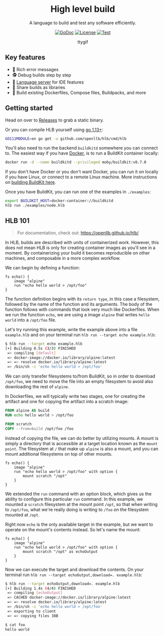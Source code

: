 <h1 align="center">High level build</h1>

<div align="center">
A language to build and test any software efficiently.

[![GoDoc](https://img.shields.io/static/v1?label=godoc&message=reference&color=blue)](https://pkg.go.dev/github.com/openllb/hlb)
[![License](https://img.shields.io/badge/License-Apache%202.0-blue.svg)](https://opensource.org/licenses/Apache-2.0)
[![Test](https://github.com/openllb/hlb/workflows/Test/badge.svg)](https://github.com/openllb/hlb/actions?query=workflow%3ATest)

ttygif
</div>

## Key features

- :crystal_ball: Rich error messages
- :detective: Debug builds step by step 
- :bookmark_tabs: [Language server](https://github.com/openllb/hlb-langserver) for IDE features
- :gift: Share builds as libraries
- :whale: Build existing Dockerfiles, Compose files, Buildpacks, and more

## Getting started

Head on over to [Releases](https://github.com/openllb/hlb/releases) to grab a static binary.

Or you can compile HLB yourself using [go 1.13+](https://golang.org/dl/):
```sh
GO111MODULE=on go get -u github.com/openllb/hlb/cmd/hlb
```

You'll also need to run the backend `buildkitd` somewhere you can connect to. The easiest way if you have [Docker](https://www.docker.com/get-started), is to run a BuildKit container locally:
```sh
docker run -d --name buildkitd --privileged moby/buildkit:v0.7.0
```

If you don't have Docker or you don't want Docker, you can run it on locally if you have Linux, or connect to a remote Linux machine. More instructions on [building BuildKit here](https://github.com/moby/buildkit#quick-start).

Once you have BuildKit, you can run one of the examples in `./examples`:
```sh
export BUILDKIT_HOST=docker-container://buildkitd
hlb run ./examples/node.hlb
```

## HLB 101

> For documentation, check out: https://openllb.github.io/hlb/

In HLB, builds are described with units of containerized work. However, this does not mean HLB is only for creating container images as you'll see in a moment. By containerizing your build it becomes reproducible on other machines, and composable in a more complex workflow.

We can begin by defining a function:

```hlb
fs echo() {
	image "alpine"
	run "echo hello world > /opt/foo"
}
```

The function definition begins with its `return type`, in this case a filesystem, followed by the name of the function and its arguments. The body of the function follows with commands that look very much like Dockerfiles. When we run the function `echo`, we are using a image `alpine` that writes `hello world` into a `/opt/foo` file.

Let's try running this example, write the example above into a file `example.hlb` and on your terminal run `hlb run --target echo example.hlb`:

```sh
$ hlb run --target echo example.hlb
[+] Building 0.5s (3/3) FINISHED
 => compiling [default]                                                     0.0s
 => docker-image://docker.io/library/alpine:latest                          0.4s
 => => resolve docker.io/library/alpine:latest                              0.4s
 => /bin/sh -c 'echo hello world > /opt/foo'                                0.0s
```

We can only transfer filesystems to/from BuildKit, so in order to download `/opt/foo`, we need to move the file into an empty filesystem to avoid also downloading the rest of `alpine`.

In Dockerfiles, we will typically write two stages, one for creating the artifact and one for copying the artifact into a scratch image:

```Dockerfile
FROM alpine AS build
RUN echo hello world > /opt/foo

FROM scratch
COPY --from=build /opt/foo /foo
```

Instead of copying the file, we can do better by utilizing mounts. A mount is simply a directory that is accessible at a target location known as the `mount point`. The filesystem at `/` that make up `alpine` is also a mount, and you can mount additional filesystems on top of other mounts.

```hlb
fs echo() {
	image "alpine"
	run "echo hello world > /opt/foo" with option {
		mount scratch "/opt"
	}
}
```

We extended the `run` command with an option block, which gives us the ability to configure this particular `run` command. In this example, we mounted a `scratch` filesystem at the mount point `/opt`, so that when writing to `/opt/foo`, what we're really doing is writing to `/foo` on the filesystem mounted at `/opt`.

Right now `echo` is the only available target in the example, but we want to operate on the mount's contents instead. So let's name the mount:

```hlb
fs echo() {
	image "alpine"
	run "echo hello world > /opt/foo" with option {
		mount scratch "/opt" as echoOutput
	}
}
```

Now we can execute the target and download the contents. On your terminal run `hlb run --target echoOutput,download=. example.hlb`:

```sh
$ hlb run --target echoOutput,download=. example.hlb
[+] Building 1.4s (4/4) FINISHED
 => compiling [echoOutput]                                                  0.0s
 => CACHED docker-image://docker.io/library/alpine:latest                   0.0s
 => => resolve docker.io/library/alpine:latest                              0.8s
 => /bin/sh -c 'echo hello world > /opt/foo'                                0.4s
 => exporting to client                                                     0.0s
 => => copying files 38B                                                    0.0s

$ cat foo
hello world
```

